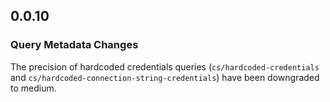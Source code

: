 ## 0.0.10

### Query Metadata Changes

The precision of hardcoded credentials queries (`cs/hardcoded-credentials` and
`cs/hardcoded-connection-string-credentials`) have been downgraded to medium.
